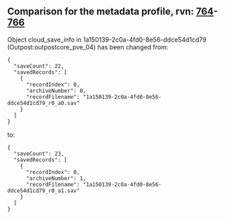 ## Comparison for the metadata profile, rvn: [764](https://github.com/PRO100KatYT/FortniteProfileRevisions/tree/main/profiles/metadata/764%20metadata.json)-[766](https://github.com/PRO100KatYT/FortniteProfileRevisions/tree/main/profiles/metadata/766%20metadata.json)

Object cloud_save_info in 1a150139-2c0a-4fd0-8e56-ddce54d1cd79 (Outpost:outpostcore_pve_04) has been changed from:

```
{
  "saveCount": 22,
  "savedRecords": [
    {
      "recordIndex": 0,
      "archiveNumber": 0,
      "recordFilename": "1a150139-2c0a-4fd0-8e56-ddce54d1cd79_r0_a0.sav"
    }
  ]
}
```

to:

```
{
  "saveCount": 23,
  "savedRecords": [
    {
      "recordIndex": 0,
      "archiveNumber": 1,
      "recordFilename": "1a150139-2c0a-4fd0-8e56-ddce54d1cd79_r0_a1.sav"
    }
  ]
}
```

<br><br>

